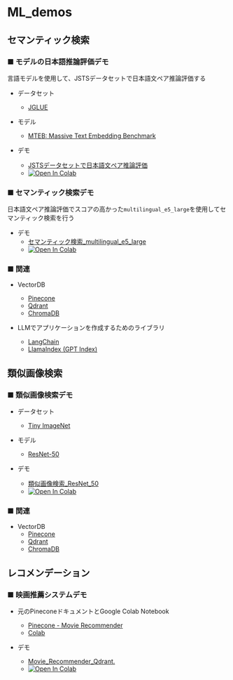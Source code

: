 # ML_demos


## セマンティック検索

### ■ モデルの日本語推論評価デモ
言語モデルを使用して、JSTSデータセットで日本語文ペア推論評価する

* データセット
  * [JGLUE](https://github.com/yahoojapan/JGLUE)

* モデル
  * [MTEB: Massive Text Embedding Benchmark](https://huggingface.co/blog/mteb)

* デモ
  * [JSTSデータセットで日本語文ペア推論評価](JSTSデータセットで日本語文ペア推論評価.ipynb)
  * [![Open In Colab](https://colab.research.google.com/assets/colab-badge.svg)](https://colab.research.google.com/github/Hideyuki-Machida/ML_demos/blob/main/JSTS%E3%83%87%E3%83%BC%E3%82%BF%E3%82%BB%E3%83%83%E3%83%88%E3%81%A7%E6%97%A5%E6%9C%AC%E8%AA%9E%E6%96%87%E3%83%9A%E3%82%A2%E6%8E%A8%E8%AB%96%E8%A9%95%E4%BE%A1.ipynb)


### ■ セマンティック検索デモ
日本語文ペア推論評価でスコアの高かった`multilingual_e5_large`を使用してセマンティック検索を行う

* デモ 
  * [セマンティック検索_multilingual_e5_large](セマンティック検索_multilingual_e5_large.ipynb)
  * [![Open In Colab](https://colab.research.google.com/assets/colab-badge.svg)](https://colab.research.google.com/github/Hideyuki-Machida/ML_demos/blob/main/%E3%82%BB%E3%83%9E%E3%83%B3%E3%83%86%E3%82%A3%E3%83%83%E3%82%AF%E6%A4%9C%E7%B4%A2_multilingual_e5_large.ipynb)


### ■ 関連
* VectorDB
  * [Pinecone](https://www.pinecone.io/)
  * [Qdrant](https://qdrant.tech/)
  * [ChromaDB](https://www.trychroma.com/)

* LLMでアプリケーションを作成するためのライブラリ
  * [LangChain](https://www.langchain.com/)
  * [LlamaIndex (GPT Index) ](https://github.com/jerryjliu/llama_index)



## 類似画像検索

### ■ 類似画像検索デモ
* データセット
  * [Tiny ImageNet](https://paperswithcode.com/dataset/tiny-imagenet)

* モデル
  * [ResNet-50](https://pytorch.org/vision/main/models/generated/torchvision.models.resnet50.html)

* デモ
  * [類似画像検索_ResNet_50](類似画像検索_ResNet_50.ipynb)
  * [![Open In Colab](https://colab.research.google.com/assets/colab-badge.svg)](https://colab.research.google.com/github/Hideyuki-Machida/ML_demos/blob/main/%E9%A1%9E%E4%BC%BC%E7%94%BB%E5%83%8F%E6%A4%9C%E7%B4%A2_ResNet_50.ipynb)


### ■ 関連
* VectorDB
  * [Pinecone](https://www.pinecone.io/)
  * [Qdrant](https://qdrant.tech/)
  * [ChromaDB](https://www.trychroma.com/)

## レコメンデーション

### ■ 映画推薦システムデモ
* 元のPineconeドキュメントとGoogle Colab Notebook
  * [Pinecone - Movie Recommender](https://docs.pinecone.io/docs/movie-recommender)
  * [Colab](https://colab.research.google.com/github/pinecone-io/examples/blob/master/recommendation/movie-recommender/00_movie_recommender.ipynb)

* デモ
  * [Movie_Recommender_Qdrant.](Movie_Recommender_Qdrant.ipynb)
  * [![Open In Colab](https://colab.research.google.com/assets/colab-badge.svg)](https://colab.research.google.com/github/Hideyuki-Machida/ML_demos/blob/main/Movie_Recommender_Qdrant.ipynb)

  